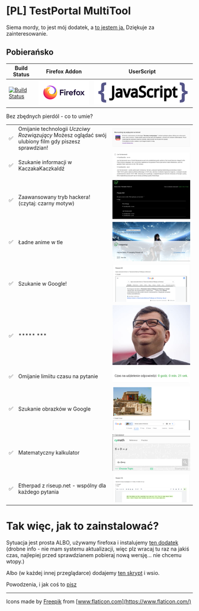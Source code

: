 # [PL] TestPortal MultiTool

Siema mordy, to jest mój dodatek, a [to jestem ja.](https://mrcyjanek.net/) Dziękuje za zainteresowanie.

## Pobierańsko

| Build Status | Firefox Addon | UserScript |
| ------------ | ------------- | ---------- |
| [![Build Status](https://ci.mrcyjanek.net/badge/ae56e590?branch=main)](https://ci.mrcyjanek.net/repos/209) | [![Firefox Addon](static/firefox.svg)](https://static.mrcyjanek.net/laminarci/build-ext-testportal-multitool/latest/testportal-multitool-edge.xpi) | [![UserScript](static/javascript.svg)](https://git.mrcyjanek.net/mrcyjanek/testportal-multitool/raw/branch/main/script.js) |


Bez zbędnych pierdól - co to umie?

|    |      |   |
| -- |------| - |
| ✅ | Omijanie technologii _Uczciwy Rozwiązujący_ Możesz oglądać swój ulubiony film gdy piszesz sprawdzian! | ![Senpai I'm honest!](static/screenshots/senpai-im-honest.png) |
| ✅ | Szukanie informacji w KaczakaKaczkaIdź | ![Oh John! You are my hero!](static/screenshots/oh-john-you-are-my-hero.png) |
| ✅ | Zaawansowany tryb hackera! (czytaj: czarny motyw) | ![I'm in baby!](static/screenshots/im-in-baby.png) |
| ✅ | Ładne anime w tle | ![Hihi! We are Qt!](static/screenshots/hihi-we-are-qt.png) |
| ✅ | Szukanie w Google! | ![Polikarp? Have you talked to the other death?](static/screenshots/polikarp-have-you-talk-to-the-other-death.png) |
| ✅ | \*\*\*\*\* \*\*\* | ![I have 100 legs!](static/screenshots/100leg.jpeg) |
| ✅ | Omijanie limiitu czasu na pytanie | ![Bruh, you can't screenshot time...](static/screenshots/bruh-you-cant-screenshot-time.png) |
| ✅ | Szukanie obrazków w Google | ![Knoppers!](static/screenshots/knoppers.png) |
| ✅ | Matematyczny kalkulator | ![6 + 9 = x](static/screenshots/6-plus-9-x.png) |
| ✅ | Etherpad z riseup.net - wspólny dla każdego pytania | ![Pada, pada i padł.](static/screenshots/pada-pada-i-padl.png) |


# Tak więc, jak to zainstalować?

Sytuacja jest prosta ALBO, używamy firefoxa i instalujemy [ten dodatek](https://static.mrcyjanek.net/laminarci/build-ext-testportal-multitool/latest/testportal-multitool-edge.xpi) (drobne info - nie mam systemu aktualizacji, więc plz wracaj tu raz na jakiś czas, najlepiej przed sprawdzianem pobieraj nową wersję... nie chcemu wtopy.)

Albo (w każdej innej przeglądarce) dodajemy [ten skrypt](https://git.mrcyjanek.net/mrcyjanek/testportal-multitool/raw/branch/main/script.js) i wsio.

Powodzenia, i jak coś to [pisz](https://mrcyjanek.net)

-------------------------------------------------
Icons made by [Freepik](https://www.freepik.com) from [www.flaticon.com](https://www.flaticon.com/)
